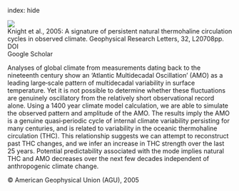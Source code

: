 index: hide

<div class="Citation">
    <div class="Citation-thumb CitationThumb-linked"  data-href="https://doi.org/10.1029/2005gl024233">
      <img src="https://static.claimspace.cloud/climate-study-static/refs/thumbs/14/Knight_et_al_2005-thumb.png" />
    </div>

  <div class="Citation-body">
    <div class="Citation-text">Knight et al., 2005: A signature of persistent natural thermohaline circulation cycles in observed climate. <span class="Article-journal">Geophysical Research Letters, </span><span class="Article-volume">32, </span>L20708pp.</div>
    <div class="Citation-links">
      <div class="CitationLink" data-href="https://doi.org/10.1029/2005gl024233">
        <div class="CitationLink-icon CitationLink-Doi"></div>
        <div class="CitationLink-text">DOI</div>
      </div>
      <div class="CitationLink" data-href="https://scholar.google.com/scholar?q=10.1029/2005gl024233">
        <div class="CitationLink-icon CitationLink-Scholar"></div>
        <div class="CitationLink-text">Google Scholar</div>
      </div>
    </div>
  </div>
</div>

Analyses of global climate from measurements dating back to the nineteenth century show an ‘Atlantic Multidecadal Oscillation’ (AMO) as a leading large‐scale pattern of multidecadal variability in surface temperature. Yet it is not possible to determine whether these fluctuations are genuinely oscillatory from the relatively short observational record alone. Using a 1400 year climate model calculation, we are able to simulate the observed pattern and amplitude of the AMO. The results imply the AMO is a genuine quasi‐periodic cycle of internal climate variability persisting for many centuries, and is related to variability in the oceanic thermohaline circulation (THC). This relationship suggests we can attempt to reconstruct past THC changes, and we infer an increase in THC strength over the last 25 years. Potential predictability associated with the mode implies natural THC and AMO decreases over the next few decades independent of anthropogenic climate change.

<div class="Citation-copy">
&copy; American Geophysical Union (AGU), 2005
</div>